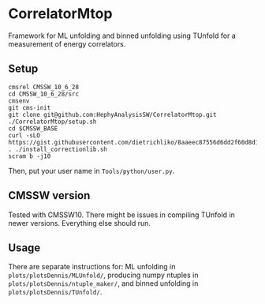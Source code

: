 # CorrelatorMtop

Framework for ML unfolding and binned unfolding using TUnfold for a measurement of energy correlators.

## Setup
```
cmsrel CMSSW_10_6_28
cd CMSSW_10_6_28/src
cmsenv
git cms-init
git clone git@github.com:HephyAnalysisSW/CorrelatorMtop.git
./CorrelatorMtop/setup.sh
cd $CMSSW_BASE
curl -sLO https://gist.githubusercontent.com/dietrichliko/8aaeec87556d6dd2f60d8d1ad91b4762/raw/a34563dfa03e4db62bb9d7bf8e5bf0c1729595e3/install_correctionlib.sh
. ./install_correctionlib.sh
scram b -j10
```

Then, put your user name in `Tools/python/user.py`.

## CMSSW version

Tested with CMSSW10.
There might be issues in compiling TUnfold in newer versions.
Everything else should run.

## Usage
There are separate instructions for:
ML unfolding in `plots/plotsDennis/MLUnfold/`, producing numpy ntuples in `plots/plotsDennis/ntuple_maker/`, and binned unfolding in `plots/plotsDennis/TUnfold/`.

